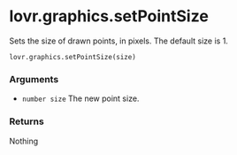 <!--
category: reference
-->

lovr.graphics.setPointSize
===

Sets the size of drawn points, in pixels.  The default size is 1.

    lovr.graphics.setPointSize(size)

### Arguments

- `number size` The new point size.

### Returns

Nothing
